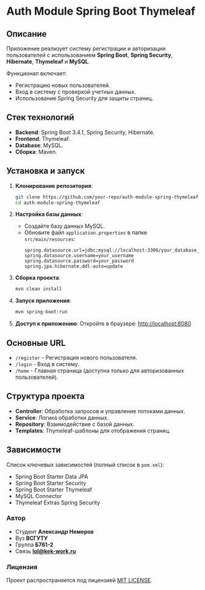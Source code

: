 # Auth Module Spring Boot Thymeleaf

## Описание

Приложение реализует систему регистрации и авторизации пользователей с использованием **Spring Boot**, **Spring Security**, **Hibernate**, **Thymeleaf** и **MySQL**. 

Функционал включает:
- Регистрацию новых пользователей.
- Вход в систему с проверкой учетных данных.
- Использование Spring Security для защиты страниц.

## Стек технологий

- **Backend**: Spring Boot 3.4.1, Spring Security, Hibernate.
- **Frontend**: Thymeleaf.
- **Database**: MySQL.
- **Сборка**: Maven.

## Установка и запуск

1. **Клонирование репозитория**:
   ```bash
   git clone https://github.com/your-repo/auth-module-spring-thymeleaf.git
   cd auth-module-spring-thymeleaf
   ```

2. **Настройка базы данных**:
    - Создайте базу данных MySQL.
    - Обновите файл `application.properties` в папке `src/main/resources`:
      ```properties
      spring.datasource.url=jdbc:mysql://localhost:3306/your_database_name
      spring.datasource.username=your_username
      spring.datasource.password=your_password
      spring.jpa.hibernate.ddl-auto=update
      ```

3. **Сборка проекта**:
   ```bash
   mvn clean install
   ```

4. **Запуск приложения**:
   ```bash
   mvn spring-boot:run
   ```

5. **Доступ к приложению**:
   Откройте в браузере: [http://localhost:8080](http://localhost:8080)

## Основные URL

- `/register` - Регистрация нового пользователя.
- `/login` - Вход в систему.
- `/home` - Главная страница (доступна только для авторизованных пользователей).

## Структура проекта

- **Controller**: Обработка запросов и управление потоками данных.
- **Service**: Логика обработки данных.
- **Repository**: Взаимодействие с базой данных.
- **Templates**: Thymeleaf-шаблоны для отображения страниц.

## Зависимости

Список ключевых зависимостей (полный список в `pom.xml`):
- Spring Boot Starter Data JPA
- Spring Boot Starter Security
- Spring Boot Starter Thymeleaf
- MySQL Connector
- Thymeleaf Extras Spring Security

### Автор
- Cтудент **Александр Немеров**
- Вуз **ВСГУТУ**
- Группа **Б761-2**
- Связь **lol@kek-work.ru**

### Лицензия
Проект распространяется под лицензией [MIT LICENSE](LICENSE).
